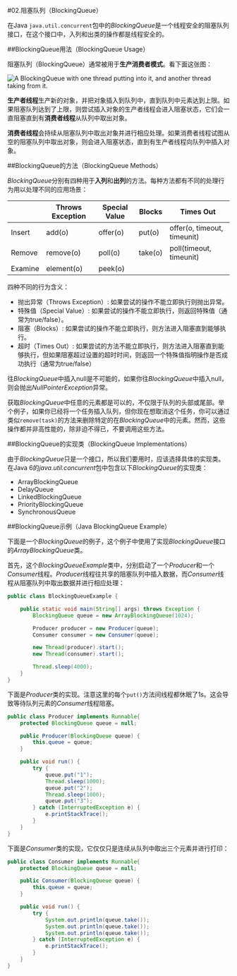 #02.阻塞队列（BlockingQueue）

在Java `java.util.concurrent`包中的*BlockingQueue*是一个线程安全的阻塞队列接口，在这个接口中，入列和出类的操作都是线程安全的。

##BlockingQueue用法（BlockingQueue Usage）

阻塞队列（BlockingQueue）通常被用于**生产消费者模式**。看下面这张图：

![A BlockingQueue with one thread putting into it, and another thread taking from it.](http://tutorials.jenkov.com/images/java-concurrency-utils/blocking-queue.png)

**生产者线程**生产新的对象，并把对象插入到队列中，直到队列中元素达到上限。如果阻塞队列达到了上限，则尝试插入对象的生产者线程会进入阻塞状态，它们会一直阻塞直到有**消费者线程**从队列中取出对象。

**消费者线程**会持续从阻塞队列中取出对象并进行相应处理。如果消费者线程试图从空的阻塞队列中取出对象，则会进入阻塞状态，直到有生产者线程向队列中插入对象。

##BlockingQueue的方法（BlockingQueue Methods）

*BlockingQueue*分别有四种用于**入列**和**出列**的方法。每种方法都有不同的处理行为用以处理不同的应用场景：

||Throws Exception|	Special Value|	Blocks|	Times Out
 ------|--------------|------------|--------------|----------------
Insert |	add(o)	| offer(o) |	put(o)	|offer(o, timeout, timeunit)
Remove |	remove(o) |	poll(o)|	take(o)	|poll(timeout, timeunit)
Examine |	element(o) |	peek(o)	 	 | |


四种不同的行为含义：

* 抛出异常（Throws Exception）: 
如果尝试的操作不能立即执行则抛出异常。
* 特殊值（Special Value）: 
如果尝试的操作不能立即执行，则返回特殊值（通常为true/false）。
* 阻塞（Blocks）: 
如果尝试的操作不能立即执行，则方法进入阻塞直到能够执行。
* 超时（Times Out）: 
如果尝试的方法不能立即执行，则方法进入阻塞直到能够执行，但如果阻塞超过设置的超时时间，则返回一个特殊值指明操作是否成功执行（通常为true/false）

往*BlockingQueue*中插入null是不可能的，如果你往*BlockingQueue*中插入null，则会抛出*NullPointerException*异常。

获取*BlockingQueue*中任意的元素都是可以的，不仅限于队列的头部或尾部。举个例子，如果你已经将一个任务插入队列，但你现在想取消这个任务，你可以通过类似`remove(task)`的方法来删除特定的在*BlockingQueue*中的元素。然而，这些操作都并非高性能的，除非迫不得已，不要调用这些方法。

##BlockingQueue的实现类（BlockingQueue Implementations）

由于*BlockingQueue*只是一个接口，所以我们要用时，应该选择具体的实现类。在Java 6的*java.util.concurrent*包中包含以下*BlockingQueue*的实现类：

* ArrayBlockingQueue
* DelayQueue
* LinkedBlockingQueue
* PriorityBlockingQueue
* SynchronousQueue

##BlockingQueue示例（Java BlockingQueue Example）

下面是一个*BlockingQueue*的例子，这个例子中使用了实现*BlockingQueue*接口的*ArrayBlockingQueue*类。

首先，这个*BlockingQueueExample*类中，分别启动了一个*Producer*和一个*Consumer*线程。*Producer*线程往共享的阻塞队列中插入数据，而*Consumer*线程从阻塞队列中取出数据并进行相应处理：

```Java
public class BlockingQueueExample {

    public static void main(String[] args) throws Exception {
        BlockingQueue queue = new ArrayBlockingQueue(1024);

        Producer producer = new Producer(queue);
        Consumer consumer = new Consumer(queue);

        new Thread(producer).start();
        new Thread(consumer).start();

        Thread.sleep(4000);
    }
}
```

下面是*Producer*类的实现。注意这里的每个`put()`方法间线程都休眠了1s。这会导致等待队列元素的*Consumer*线程阻塞。

```Java
public class Producer implements Runnable{
    protected BlockingQueue queue = null;

    public Producer(BlockingQueue queue) {
        this.queue = queue;
    }

    public void run() {
        try {
            queue.put("1");
            Thread.sleep(1000);
            queue.put("2");
            Thread.sleep(1000);
            queue.put("3");
        } catch (InterruptedException e) {
            e.printStackTrace();
        }
    }
}
```

下面是*Consumer*类的实现，它仅仅只是连续从队列中取出三个元素并进行打印：

```Java
public class Consumer implements Runnable{
    protected BlockingQueue queue = null;

    public Consumer(BlockingQueue queue) {
        this.queue = queue;
    }

    public void run() {
        try {
            System.out.println(queue.take());
            System.out.println(queue.take());
            System.out.println(queue.take());
        } catch (InterruptedException e) {
            e.printStackTrace();
        }
    }
}
```